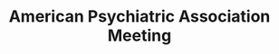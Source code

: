 ---
title: "American Psychiatric Association Meeting"
project_id: 
conf_date: 2005-04-06
conference_id: ""
presenters:
   - peter_bandettini
summary: "American Psychiatric Association Meeting, Atlanta, GA"
file: /assets/presentations/
filename: 
layout: presentation
---